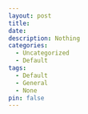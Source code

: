 ```yaml
---
layout: post
title: 
date: 
description: Nothing
categories:
  - Uncategorized
  - Default
tags:
  - Default
  - General
  - None
pin: false
---
```

